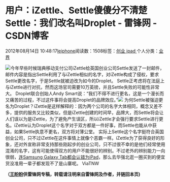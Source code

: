 
# 用户：iZettle、Settle傻傻分不清楚 Settle：我们改名叫Droplet - 雷锋网 - CSDN博客


2012年08月14日 10:48:17[leiphone](https://me.csdn.net/leiphone)阅读数：1508标签：[创业																](https://so.csdn.net/so/search/s.do?q=创业&t=blog)[ipad																](https://so.csdn.net/so/search/s.do?q=ipad&t=blog)[
							](https://so.csdn.net/so/search/s.do?q=创业&t=blog)个人分类：[业界																](https://blog.csdn.net/leiphone/article/category/873390)


![](http://www.leiphone.com/wp-content/uploads/2012/08/634645485661865000-150x150.jpg)今年早些时候瑞典移动支付公司iZettle给英国创业公司Settle发送了一封邮件，邮件内容是指出Settle利用了与iZettle相似的名字，对iZettle构成了侵权，要求Settle更改名字，于是Settle就被迫改为如今的Droplet。
Settle正考虑将在法庭上与iZettle进行对抗，然而这场官司需要10万英镑，并且Settle失败的可能性非常大。
Droplet联合创始人Andy Smart说：“我们不得不进行更名，这是一个漫长而又痛苦的过程，不过这件事将会提高Droplet的品牌效应。”![](http://www.leiphone.com/wp-content/uploads/2012/08/201163162711463.jpg)
为何Settle被强迫更名为Droplet？iZettle是这样解释的：因为两个公司的名字大体相同，概念又差不多，提供的服务又比较类似，但是iZettle创建的时间早，品牌大，而Settle将会让人们误以为是iZettle，为了避免产生误区，所以iZettle才会强行要求Settle进行更名。iZettle认为Droplet这个名字对于双方都是一件好事，而Settle也能从中获益，如果Settle执意不更名，双方将对薄公堂。
实际上Settle这个名字挺符合英国创业公司，只不过iZettle在这件事情上就像个恶霸一样。iZettle为了获得良好的形象，还对外宣称非常支持那些刚起步的创业公司，只不过很不幸的是他们经常使用混淆的名字，这有可能使得双方的用户不能很好的辨别。不过老外的辨别能力一向很弱，[连Samsung
 Galaxy Tab都会认错为iPad](http://www.leiphone.com/apple-samsung-rectangle.html)，那么去华强北逛一圈买到的便宜货没准用一辈子都发现不了是山寨呢。
ViaTNW

**（****[王盼盼](http://www.leiphone.com/author/%E7%8E%8B%E7%9B%BC%E7%9B%BC)****供****雷锋网****专稿，转载请注明来自雷锋网及作者，并链回本页)**

